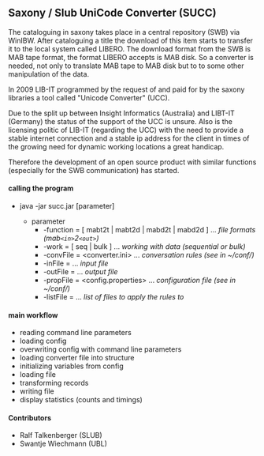 ## Saxony / Slub UniCode Converter (SUCC)

The cataloguing in saxony takes place in a central repository (SWB) via WinIBW.
After cataloguing a title the download of this item starts to transfer it to the local system called LIBERO.
The download format from the SWB is MAB tape format, the format LIBERO accepts is MAB disk.
So a converter is needed, not only to translate MAB tape to MAB disk but to to some other manipulation of the data.

In 2009 LIB-IT programmed by the request of and paid for by the saxony libraries a tool called "Unicode Converter" (UCC).

Due to the split up between Insight Informatics (Australia) and LIBT-IT (Germany) the status of the support of the UCC is unsure.
Also is the licensing politic of LIB-IT (regarding the UCC) with the need to provide a stable internet connection and a stable ip address for the client
in times of the growing need for dynamic working locations a great handicap.

Therefore the development of an open source product with similar functions (especially for the SWB communication) has started.

#### calling the program

- java -jar succ.jar [parameter]

    - parameter
        - -function = [ mabt2t | mabt2d | mabd2t | mabd2d ] ... _file formats (mab`<in>`2`<out>`)_
        - -work = [ seq | bulk ] ... _working with data (sequential or bulk)_
        - -convFile = <converter.ini> ... _conversation rules (see in ~/conf/)_
        - -inFile = <infile> ... _input file_
        - -outFile = <outfile> ... _output file_
        - -propFile = <config.properties> ... _configuration file (see in ~/conf/)_
        - -listFile = <listfile> ... _list of files to apply the rules to_
  
   
#### main workflow

- reading command line parameters
- loading config
- overwriting config with command line parameters
- loading converter file into structure
- initializing variables from config
- loading file
- transforming records
- writing file
- display statistics (counts and timings) 
         
#### Contributors

- Ralf Talkenberger (SLUB)
- Swantje Wiechmann (UBL)
